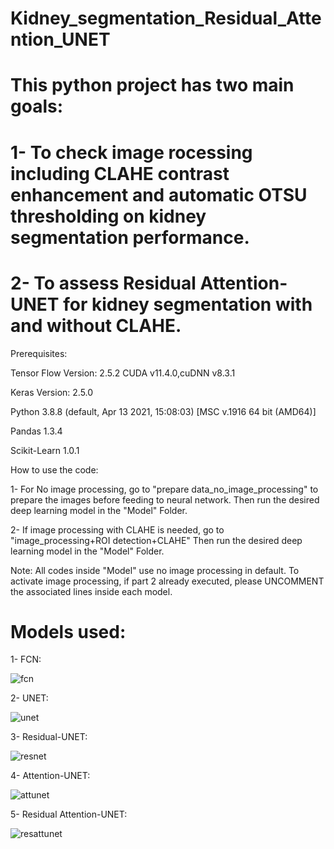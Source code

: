 # Kidney_segmentation_Residual_Attention_UNET
# This python project has two main goals: 
# 1- To check image rocessing including CLAHE contrast enhancement and automatic OTSU thresholding on kidney segmentation performance.
# 2- To assess Residual Attention-UNET for kidney segmentation with and without CLAHE. 

Prerequisites:

Tensor Flow Version: 2.5.2 
CUDA v11.4.0,cuDNN v8.3.1

Keras Version: 2.5.0

Python 3.8.8 (default, Apr 13 2021, 15:08:03) [MSC v.1916 64 bit (AMD64)]

Pandas 1.3.4

Scikit-Learn 1.0.1


How to use the code:

1- For No image processing, go to "prepare data_no_image_processing" to prepare the images before feeding to neural network. Then run the desired deep learning model in the "Model" Folder. 

2- If image processing with CLAHE is needed, go to "image_processing+ROI detection+CLAHE" Then run the desired deep learning model in the "Model" Folder.

Note: All codes inside "Model" use no image processing in default. To activate image processing, if part 2 already executed, please UNCOMMENT the associated lines inside each model. 

# Models used:
1- FCN:

![fcn](https://user-images.githubusercontent.com/78983558/150026926-0ee45ac0-2c55-4c71-b257-890302603373.png)

2- UNET:

![unet](https://user-images.githubusercontent.com/78983558/150027030-ac17e1a6-798d-4b3c-ab1f-ec4802b30b50.png)

3- Residual-UNET:

![resnet](https://user-images.githubusercontent.com/78983558/150027072-67a20b6e-73b9-4376-9ee2-925dfe41db37.png)

4- Attention-UNET:

![attunet](https://user-images.githubusercontent.com/78983558/150027126-05c43497-7d96-458c-ade6-83706d325ff7.png)

5- Residual Attention-UNET:

![resattunet](https://user-images.githubusercontent.com/78983558/150027167-b557ff39-39db-49e0-b90e-229328624e32.png)


